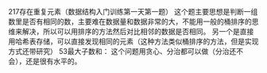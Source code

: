 ﻿217存在重复元素（数据结构入门训练第一天第一题）
这个题主要思想是判断一组数里是否有相同的数，主要难在数据量和数据非常的大，不能用一般的桶排序的思维来解决，所以可以用排序的方法然后对比相邻的数据是否相同。
另一个是直接用哈希表存储，可以直接发现相同的元素（这种方法类似桶排序的方法，但是实现方式还带研究）
53最大子数和：
这个问题用贪心、分治都可以做（分治还不会），还是很有水平的。
